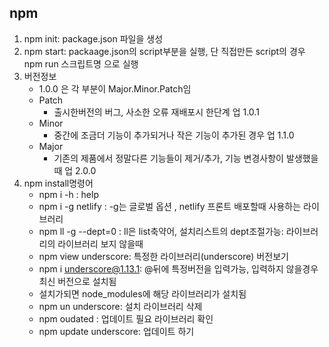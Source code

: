 ## npm

1. npm init: package.json 파일을 생성
2. npm start: packaage.json의 script부분을 실행, 단 직접만든 script의 경우 npm run 스크립트명 으로 실행
3. 버전정보
   - 1.0.0 은 각 부분이 Major.Minor.Patch임
   - Patch
     - 출시한버전의 버그, 사소한 오류 재배포시 한단계 업 1.0.1
   - Minor
     - 중간에 조금더 기능이 추가되거나 작은 기능이 추가된 경우 업 1.1.0
   - Major
     - 기존의 제품에서 정말다른 기능들이 제거/추가, 기능 변경사항이 발생했을 때 업 2.0.0
4. npm install명령어
   - npm i -h : help
   - npm i -g netlify : -g는 글로벌 옵션 , netlify 프론트 배포할때 사용하는 라이브러리
   - npm ll -g --dept=0 : ll은 list축약어, 설치리스트의 dept조절가능: 라이브러리의 라이브러리 보지 않을때
   - npm view underscore: 특정한 라이브러리(underscore) 버전보기
   - npm i underscore@1.13.1: @뒤에 특정버전을 입력가능, 입력하지 않을경우 최신 버전으로 설치됨
   - 설치가되면 node_modules에 해당 라이브러리가 설치됨
   - npm un underscore: 설치 라이브러리 삭제
   - npm oudated : 업데이트 필요 라이브러리 확인
   - npm update underscore: 업데이트 하기
